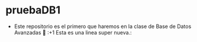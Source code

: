 # pruebaDB1
  * Este repositorio es el primero que haremos en la clase de Base de Datos Avanzadas :wave:
 :+1
Esta es una linea super nueva.:
